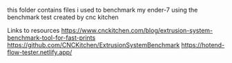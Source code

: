 this folder contains files i used to benchmark my ender-7 using the benchmark test created by cnc kitchen

Links to resources
https://www.cnckitchen.com/blog/extrusion-system-benchmark-tool-for-fast-prints
https://github.com/CNCKitchen/ExtrusionSystemBenchmark
https://hotend-flow-tester.netlify.app/
